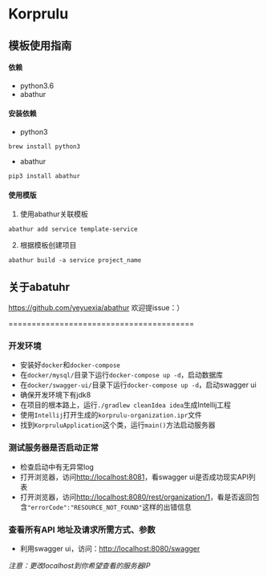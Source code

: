 Korprulu
==========

## 模板使用指南
#### 依赖
- python3.6
- abathur

#### 安装依赖

- python3

```
brew install python3
```

- abathur

```
pip3 install abathur
```

#### 使用模版
1. 使用abathur关联模板

```
abathur add service template-service
```

2. 根据模板创建项目

```
abathur build -a service project_name
```

## 关于abatuhr
https://github.com/yeyuexia/abathur
欢迎提issue：）


========================================

### 开发环境
- 安装好`docker`和`docker-compose`
- 在`docker/mysql/`目录下运行`docker-compose up -d`，启动数据库
- 在`docker/swagger-ui/`目录下运行`docker-compose up -d`，启动swagger ui
- 确保开发环境下有jdk8
- 在项目的根本路上，运行`./gradlew cleanIdea idea`生成Intellij工程
- 使用`Intellij`打开生成的`korprulu-organization.ipr`文件
- 找到`KorpruluApplication`这个类，运行`main()`方法启动服务器

### 测试服务器是否启动正常

- 检查启动中有无异常log
- 打开浏览器，访问<http://localhost:8081>，看swagger ui是否成功现实API列表
- 打开浏览器，访问<http://localhost:8080/rest/organization/1>，看是否返回包含`"errorCode":"RESOURCE_NOT_FOUND"`这样的出错信息

### 查看所有API 地址及请求所需方式、参数

- 利用swagger ui，访问：<http://localhost:8080/swagger>

*注意：更改localhost到你希望查看的服务器IP*
